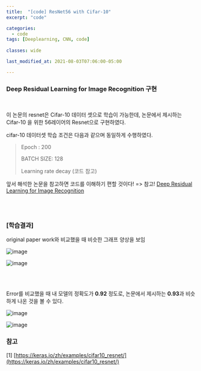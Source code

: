 ```yaml
---
title:  "[code] ResNet56 with Cifar-10"
excerpt: "code"

categories:
  - code
tags: [Deeplearning, CNN, code]
 
classes: wide

last_modified_at: 2021-08-03T07:06:00-05:00

---
```


### Deep Residual Learning for Image Recognition 구현

<br>

이 논문의 resnet은 Cifar-10 데이터 셋으로 학습이 가능한데, 논문에서 제시하는 Cifar-10 을 위한 56레이어의 Resnet으로 구현하였다.

cifar-10 데이터셋 학습 조건은 다음과 같으며 동일하게 수행하였다.

> Epoch : 200
> 
> BATCH SIZE: 128
> 
> Learning rate decay (코드 참고)


앞서 해석한 논문을 참고하면 코드를 이해하기 편할 것이다! => 참고! [Deep Residual Learning for Image Recognition](https://chaelin0722.github.io/cnn/paperreview/resnet/)


<br>
<script src="https://gist.github.com/chaelin0722/5994c8354671942b5631af002077f713.js"></script>
<br>


### [학습결과]

original paper work와 비교했을 때 비슷한 그래프 양상을 보임

![image](https://user-images.githubusercontent.com/53431568/127953986-f9a3c5ac-e10f-4c79-923f-19ad0480d1f5.png)

![image](https://user-images.githubusercontent.com/53431568/127953960-7359225b-bee1-4a81-a717-58b9e19c8151.png)

<br>
<br>

Error를 비교했을 때 내 모델의 정확도가 **0.92** 정도로, 논문에서 제시하는 **0.93**과 비슷하게 나온 것을 볼 수 있다.

![image](https://user-images.githubusercontent.com/53431568/127953980-d7d857dc-a677-4e01-9ffd-f60b0ba1a04a.png)

![image](https://user-images.githubusercontent.com/53431568/127956843-b0302900-4497-4ede-b052-fb7cd86bc367.png)


### 참고

[1] [https://keras.io/zh/examples/cifar10_resnet/](https://keras.io/zh/examples/cifar10_resnet/)
